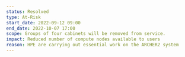 ```yaml
---
status: Resolved
type: At-Risk
start_date: 2022-09-12 09:00
end_date: 2022-10-07 17:00
scope: Groups of four cabinets will be removed from service. 
impact: Reduced number of compute nodes available to users
reason: HPE are carrying out essential work on the ARCHER2 system
---
```


